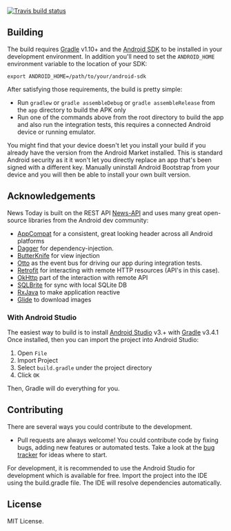 <a href="https://travis-ci.org/gregbiv/news-today" target="_blank">
<img src="https://travis-ci.org/gregbiv/news-today.svg?branch=master" alt="Travis build status" />
</a>

## Building

The build requires [Gradle](http://www.gradle.org/downloads)
v1.10+ and the [Android SDK](http://developer.android.com/sdk/index.html)
to be installed in your development environment. In addition you'll need to set
the `ANDROID_HOME` environment variable to the location of your SDK:

    export ANDROID_HOME=/path/to/your/android-sdk

After satisfying those requirements, the build is pretty simple:

* Run `gradlew` or `gradle assembleDebug` or `gradle assembleRelease` from the `app` directory to build the APK only
* Run one of the commands above from the root directory to build the app and also run
  the integration tests, this requires a connected Android device or running
  emulator.

You might find that your device doesn't let you install your build if you
already have the version from the Android Market installed. This is standard
Android security as it it won't let you directly replace an app that's been
signed with a different key.  Manually uninstall Android Bootstrap from your device and
you will then be able to install your own built version.


## Acknowledgements

News Today is built on the REST API [News-API](https://github.com/gregbiv/news-api)
and uses many great open-source libraries from the Android dev community:

* [AppCompat](http://www.youtube.com/watch?v=6TGgYqfJnyc) for a
  consistent, great looking header across all Android platforms
* [Dagger](https://github.com/square/dagger) for dependency-injection.
* [ButterKnife](https://github.com/JakeWharton/butterknife) for view injection
* [Otto](https://github.com/square/otto) as the event bus
  for driving our app during integration tests.
* [Retrofit](http://square.github.io/retrofit/) for interacting with
  remote HTTP resources (API's in this case).
* [OkHttp](https://github.com/square/okhttp) part of the interaction with remote API
* [SQLBrite](https://github.com/square/sqlbrite) for sync with local SQLite DB
* [RxJava](https://github.com/ReactiveX/RxJava) to make application reactive
* [Glide](https://github.com/bumptech/glide) to download images

### With Android Studio
The easiest way to build is to install [Android Studio](https://developer.android.com/sdk/index.html) v3.+
with [Gradle](https://www.gradle.org/) v3.4.1
Once installed, then you can import the project into Android Studio:

1. Open `File`
2. Import Project
3. Select `build.gradle` under the project directory
4. Click `OK`

Then, Gradle will do everything for you.

## Contributing

There are several ways you could contribute to the development.

* Pull requests are always welcome! You could contribute code by fixing bugs, adding new features or automated tests.
Take a look at the [bug tracker](https://github.com/gregbiv/news-today/issues?state=open)
for ideas where to start.

For development, it is recommended to use the Android Studio for development which is available for free.
Import the project into the IDE using the build.gradle file. The IDE will resolve dependencies automatically.

## License

MIT License.

